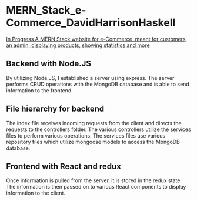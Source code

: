 # MERN_Stack_e-Commerce_DavidHarrisonHaskell
<u> In Progress </u>
 <u>A MERN Stack website for e-Commerce, meant for customers, an admin, displaying products, showing statistics and more</u>

## Backend with Node.JS
By utilizing Node.JS, I established a server using express. The server performs CRUD operations with the MongoDB database and is able to send information to the frontend.
## File hierarchy for backend
The index file receives incoming requests from the client and directs the requests to the controllers folder. The various controllers utilize the services files to perform various operations. The services files use various repository files which utilize mongoose models to access the MongoDB database.

## Frontend with React and redux
Once information is pulled from the server, it is stored in the redux state. The information is then passed on to various React components to display information to the client.